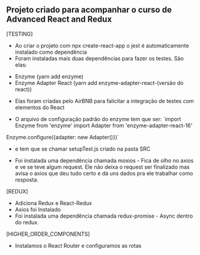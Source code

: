 ## Projeto criado para acompanhar o curso de Advanced React and Redux

[TESTING]

- Ao criar o projeto com npx create-react-app o jest é automaticamente instalado como dependência
- Foram instaladas mais duas dependências para fazer os testes. São elas:
 * Enzyme (yarn add enzyme)
 * Enzyme Adapter React (yarn add enzyme-adapter-react-(versão do react))
- Elas foram criadas pelo AirBNB para falicitar a integração de testes com elementos do React

 - O arquivo de configuração padrão do enzyme tem que ser:
  `import Enzyme from 'enzyme'
import Adapter from 'enzyme-adapter-react-16'

Enzyme.configure({adapter: new Adapter()})`
  * e tem que se chamar setupTest.js criado na pasta SRC

- Foi instalada uma dependência chamada moxios - Fica de olho no axios e ve se teve algum request. Ele não deixa o request ser finalizado
    mas avisa o axios que deu tudo certo e dá uns dados pra ele trabalhar como resposta.

[REDUX]

- Adiciona Redux e React-Redux
- Axios foi Instalado 
- Foi instalada uma dependência chamada redux-promise - Async dentro do redux.


[HIGHER_ORDER_COMPONENTS]

- Instalamos o React Router e configuramos as rotas